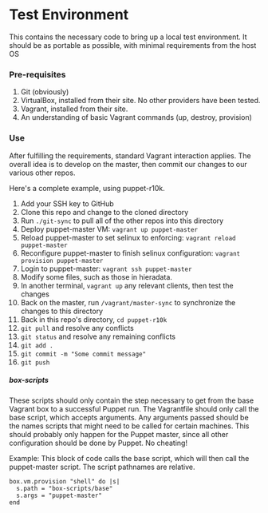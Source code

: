 # Test Environment

This contains the necessary code to bring up a local test environment.  It should be as portable as possible, with minimal requirements from the host OS

### Pre-requisites

1. Git (obviously)
1. VirtualBox, installed from their site.  No other providers have been tested.
1. Vagrant, installed from their site.
1. An understanding of basic Vagrant commands (up, destroy, provision)

### Use

After fulfilling the requirements, standard Vagrant interaction applies.  The overall idea is to develop on the master, then commit our changes to our various other repos.

Here's a complete example, using puppet-r10k.

1. Add your SSH key to GitHub
1. Clone this repo and change to the cloned directory
1. Run `./git-sync` to pull all of the other repos into this directory
1. Deploy puppet-master VM: `vagrant up puppet-master`
1. Reload puppet-master to set selinux to enforcing: `vagrant reload puppet-master`
1. Reconfigure puppet-master to finish selinux configuration: `vagrant provision puppet-master`
1. Login to puppet-master: `vagrant ssh puppet-master`
1. Modify some files, such as those in hieradata.
1. In another terminal, `vagrant up` any relevant clients, then test the changes
1. Back on the master, run `/vagrant/master-sync` to synchronize the changes to this directory
1. Back in this repo's directory, `cd puppet-r10k`
1. `git pull` and resolve any conflicts
1. `git status` and resolve any remaining conflicts
1. `git add .`
1. `git commit -m "Some commit message"`
1. `git push`

##### box-scripts

These scripts should only contain the step necessary to get from the base Vagrant box to a successful Puppet run.  The Vagrantfile should only call the base script, which accepts arguments.  Any arguments passed should be the names scripts that might need to be called for certain machines.  This should probably only happen for the Puppet master, since all other configuration should be done by Puppet.  No cheating!

Example:  This block of code calls the base script, which will then call the puppet-master script.  The script pathnames are relative.

    box.vm.provision "shell" do |s|
      s.path = "box-scripts/base"
      s.args = "puppet-master"
    end
